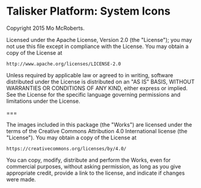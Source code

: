 # Talisker Platform: System Icons

Copyright 2015 Mo McRoberts.

Licensed under the Apache License, Version 2.0 (the "License");
you may not use this file except in compliance with the License.
You may obtain a copy of the License at

    http://www.apache.org/licenses/LICENSE-2.0

Unless required by applicable law or agreed to in writing, software
distributed under the License is distributed on an "AS IS" BASIS,
WITHOUT WARRANTIES OR CONDITIONS OF ANY KIND, either express or implied.
See the License for the specific language governing permissions and
limitations under the License.

===

The images included in this package (the "Works") are licensed under the terms
of the Creative Commons Attribution 4.0 International license (the "License").
You may obtain a copy of the License at

    https://creativecommons.org/licenses/by/4.0/

You can copy, modify, distribute and perform the Works, even for commercial
purposes, without asking permission, as long as you give appropriate credit,
provide a link to the license, and indicate if changes were made.
